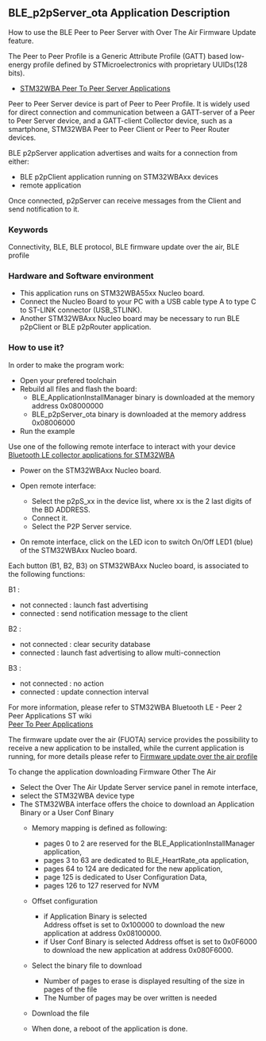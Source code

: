 ## __BLE_p2pServer_ota Application Description__

How to use the BLE Peer to Peer Server with Over The Air Firmware Update feature.

The Peer to Peer Profile is a Generic Attribute Profile (GATT) based low-energy profile defined by STMicroelectronics with proprietary UUIDs(128 bits).
   - <a href="https://wiki.st.com/stm32mcu/wiki/Connectivity:STM32WBA_Peer_To_Peer#STM32WBA_Peer_to_Peer_Server_application"> STM32WBA Peer To Peer Server Applications</a>

Peer to Peer Server device is part of Peer to Peer Profile.
It is widely used for direct connection and communication between a GATT-server of a Peer to Peer Server device, and a GATT-client Collector device, such as a smartphone, STM32WBA Peer to Peer Client or Peer to Peer Router devices.

BLE p2pServer application advertises and waits for a connection from either:

 - BLE p2pClient application running on STM32WBAxx devices
 - remote application

Once connected, p2pServer can receive messages from the Client and send notification to it.

### __Keywords__

Connectivity, BLE, BLE protocol, BLE firmware update over the air, BLE profile

### __Hardware and Software environment__

  - This application runs on STM32WBA55xx Nucleo board.
  - Connect the Nucleo Board to your PC with a USB cable type A to type C to ST-LINK connector (USB_STLINK). 
  - Another STM32WBAxx Nucleo board may be necessary to run BLE p2pClient or BLE p2pRouter application.
    
### __How to use it?__

In order to make the program work:

 - Open your prefered toolchain
 - Rebuild all files and flash the board:  
   - BLE_ApplicationInstallManager binary is downloaded at the memory address 0x08000000
   - BLE_p2pServer_ota binary is downloaded at the memory address 0x08006000
 - Run the example

Use one of the following remote interface to interact with your device <a href="https://wiki.st.com/stm32mcu/wiki/Connectivity:BLE_smartphone_applications#Bluetooth-C2-AE_LE_collector_applications_for_STM32WBA
"> Bluetooth LE collector applications for STM32WBA</a>

 - Power on the STM32WBAxx Nucleo board. 

- Open remote interface:  
  - Select the p2pS_xx in the device list, where xx is the 2 last digits of the BD ADDRESS.  
  - Connect it.  
  - Select the P2P Server service.

 - On remote interface, click on the LED icon to switch On/Off LED1 (blue) of the STM32WBAxx Nucleo board.
 
Each button (B1, B2, B3) on STM32WBAxx Nucleo board,  is associated to the following functions:

B1 :
- not connected : launch fast advertising
- connected     : send notification message to the client

B2 :
- not connected : clear security database
- connected     : launch fast advertising to allow multi-connection

B3 :
- not connected : no action
- connected     : update connection interval

For more information, please refer to  STM32WBA Bluetooth LE - Peer 2 Peer Applications ST wiki  
<a href="https://wiki.st.com/stm32mcu/wiki/Connectivity:STM32WBA_Peer_To_Peer"> Peer To Peer Applications</a>

The firmware update over the air (FUOTA) service provides the possibility to receive a new application to be installed, while the current application is running, for more details please refer to 
<a href="https://wiki.st.com/stm32mcu/wiki/Connectivity:STM32WBA_FUOTA#Firmware_update_over_the_air_profile"> Firmware update over the air profile</a>  

To change the application downloading Firmware Other The Air 
- Select the Over The Air Update Server service panel in remote interface,  
- select the STM32WBA device type
- The STM32WBA interface offers the choice to download an Application Binary or a User Conf Binary
  - Memory mapping is defined as following:  
    - pages 0 to 2 are reserved for the BLE_ApplicationInstallManager application, 
    - pages 3 to 63 are dedicated to BLE_HeartRate_ota application,  
    - pages 64 to 124 are dedicated for the new application, 
    - page 125 is dedicated to User Configuration Data,
    - pages 126 to 127 reserved for NVM  

  - Offset configuration
    - if Application Binary is selected  
      Address offset is set to 0x100000 to download the new application at address 0x08100000.
    - if User Conf Binary is selected
      Address offset is set to 0x0F6000 to download the new application at address 0x080F6000.
  - Select the binary file to download
    - Number of pages to erase is displayed resulting of the size in pages of the file
    - The Number of pages may be over written is needed
  - Download the file
  - When done, a reboot of the application is done. 
